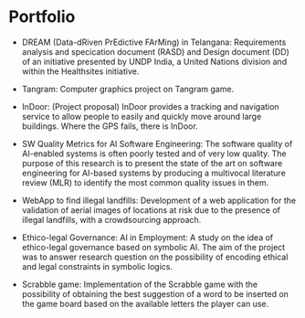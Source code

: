 # Portfolio

- DREAM (Data-dRiven PrEdictive FArMing) in Telangana:
Requirements analysis and specication document (RASD) and Design document (DD) of an initiative presented by UNDP India, a United Nations division and within the Healthsites initiative.

- Tangram: 
Computer graphics project on Tangram game.

- InDoor: (Project proposal) 
InDoor provides a tracking and navigation service to allow people to easily and quickly move around large buildings. Where the GPS fails, there is InDoor.

- SW Quality Metrics for AI Software Engineering: 
The software quality of AI-enabled systems is often poorly tested and of very low quality. The purpose of this research is to present the state of the art on software engineering for AI-based systems by producing a multivocal literature review (MLR) to identify the most common quality issues in them.

- WebApp to find illegal landfills:
Development of a web application for the validation of aerial images of locations at risk due to the presence of illegal landfills, with a crowdsourcing approach.

- Ethico-legal Governance: AI in Employment:
A study on the idea of ethico-legal governance based on symbolic AI. The aim of the project was to answer research question on the possibility of encoding ethical and legal constraints in symbolic logics.

- Scrabble game:
Implementation of the Scrabble game with the possibility of obtaining the best suggestion of a word to be inserted on the game board based on the available letters the player can use.
